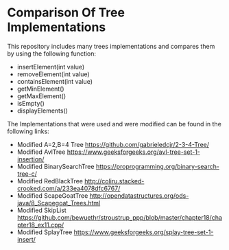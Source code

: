 # Comparison Of Tree Implementations
This repository includes many trees implementations and compares them by using the following function:

*   insertElement(int value)
*   removeElement(int value)
*   containsElement(int value)
*   getMinElement()
*   getMaxElement()
*   isEmpty()
*   displayElements()

The Implementations that were used and were modified can be found in the following links:
*   Modified A=2,B=4 Tree https://github.com/gabrieledcjr/2-3-4-Tree/
*   Modified AvlTree https://www.geeksforgeeks.org/avl-tree-set-1-insertion/
*   Modified BinarySearchTree https://proprogramming.org/binary-search-tree-c/
*   Modified RedBlackTree http://coliru.stacked-crooked.com/a/233ea4078dfc6767/
*   Modified ScapeGoatTree http://opendatastructures.org/ods-java/8_Scapegoat_Trees.html
*   Modified SkipList https://github.com/bewuethr/stroustrup_ppp/blob/master/chapter18/chapter18_ex11.cpp/
*   Modified SplayTree https://www.geeksforgeeks.org/splay-tree-set-1-insert/